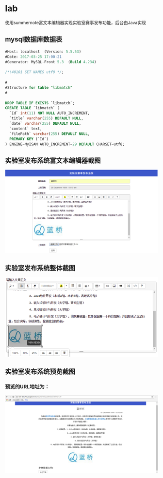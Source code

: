 # lab
使用summernote富文本编辑器实现实验室赛事发布功能，后台由Java实现
## mysql数据库数据表
```sql
#Host: localhost  (Version: 5.5.53)
#Date: 2017-03-25 17:00:21
#Generator: MySQL-Front 5.3  (Build 4.234)

/*!40101 SET NAMES utf8 */;

#
#Structure for table "libmatch"
#

DROP TABLE IF EXISTS `libmatch`;
CREATE TABLE `libmatch` (
  `Id` int(11) NOT NULL AUTO_INCREMENT,
  `title` varchar(255) DEFAULT NULL,
  `date` varchar(255) DEFAULT NULL,
  `content` text,
  `filePath` varchar(255) DEFAULT NULL,
  PRIMARY KEY (`Id`)
) ENGINE=MyISAM AUTO_INCREMENT=29 DEFAULT CHARSET=utf8;
```
## 实验室发布系统富文本编辑器截图
![image](https://github.com/say-hello-user/lab/blob/master/image/main.png)
## 实验室发布系统整体截图
![image](https://github.com/say-hello-user/lab/blob/master/image/title.png)
## 实验室发布系统预览截图
### 预览的URL地址为：
![image](https://github.com/say-hello-user/lab/blob/master/image/look.png)

